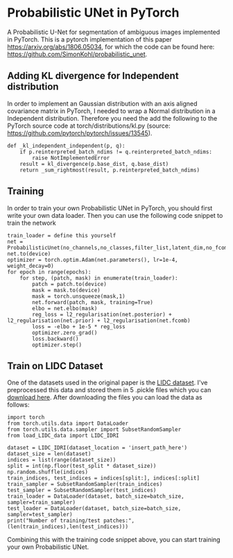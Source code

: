 # Probabilistic UNet in PyTorch
A Probabilistic U-Net for segmentation of ambiguous images implemented in PyTorch. This is a pytorch implementation of this paper https://arxiv.org/abs/1806.05034, for which the code can be found here: https://github.com/SimonKohl/probabilistic_unet. 

## Adding KL divergence for Independent distribution
In order to implement an Gaussian distribution with an axis aligned covariance matrix in PyTorch, I needed to wrap a Normal distribution in a Independent distribution. Therefore you need the add the following to the PyTorch source code at torch/distributions/kl.py (source: https://github.com/pytorch/pytorch/issues/13545).

```
def _kl_independent_independent(p, q):
    if p.reinterpreted_batch_ndims != q.reinterpreted_batch_ndims:
        raise NotImplementedError
    result = kl_divergence(p.base_dist, q.base_dist)
    return _sum_rightmost(result, p.reinterpreted_batch_ndims)
```

## Training
In order to train your own Probabilistic UNet in PyTorch, you should first write your own data loader. Then you can use the following code snippet to train the network

```
train_loader = define this yourself
net = ProbabilisticUnet(no_channels,no_classes,filter_list,latent_dim,no_fcomb_convs,beta)
net.to(device)
optimizer = torch.optim.Adam(net.parameters(), lr=1e-4, weight_decay=0)
for epoch in range(epochs):
    for step, (patch, mask) in enumerate(train_loader): 
        patch = patch.to(device)
        mask = mask.to(device)
        mask = torch.unsqueeze(mask,1)
        net.forward(patch, mask, training=True)
        elbo = net.elbo(mask)
        reg_loss = l2_regularisation(net.posterior) + l2_regularisation(net.prior) + l2_regularisation(net.fcomb)
        loss = -elbo + 1e-5 * reg_loss
        optimizer.zero_grad()
        loss.backward()
        optimizer.step()
```

## Train on LIDC Dataset
One of the datasets used in the original paper is the [LIDC dataset](https://wiki.cancerimagingarchive.net). I've preprocessed this data and stored them in 5 .pickle files which you can [download here](https://drive.google.com/drive/folders/1xKfKCQo8qa6SAr3u7qWNtQjIphIrvmd5?usp=sharing). After downloading the files you can load the data as follows:
```
import torch
from torch.utils.data import DataLoader
from torch.utils.data.sampler import SubsetRandomSampler
from load_LIDC_data import LIDC_IDRI

dataset = LIDC_IDRI(dataset_location = 'insert_path_here')
dataset_size = len(dataset)
indices = list(range(dataset_size))
split = int(np.floor(test_split * dataset_size))
np.random.shuffle(indices)
train_indices, test_indices = indices[split:], indices[:split]
train_sampler = SubsetRandomSampler(train_indices)
test_sampler = SubsetRandomSampler(test_indices)
train_loader = DataLoader(dataset, batch_size=batch_size, sampler=train_sampler)
test_loader = DataLoader(dataset, batch_size=batch_size, sampler=test_sampler)
print("Number of training/test patches:", (len(train_indices),len(test_indices)))
```
Combining this with the training code snippet above, you can start training your own Probabilistic UNet.

